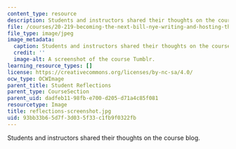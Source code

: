 ```yaml
---
content_type: resource
description: Students and instructors shared their thoughts on the course blog.
file: /courses/20-219-becoming-the-next-bill-nye-writing-and-hosting-the-educational-show-january-iap-2015/93bb33b65d7f3d035f33c1fb9f0322fb_reflections-screenshot.jpg
file_type: image/jpeg
image_metadata:
  caption: Students and instructors shared their thoughts on the course blog.
  credit: ''
  image-alt: A screenshot of the course Tumblr.
learning_resource_types: []
license: https://creativecommons.org/licenses/by-nc-sa/4.0/
ocw_type: OCWImage
parent_title: Student Reflections
parent_type: CourseSection
parent_uid: dadfeb11-98fb-e700-d205-d71a4c85f081
resourcetype: Image
title: reflections-screenshot.jpg
uid: 93bb33b6-5d7f-3d03-5f33-c1fb9f0322fb
---
```

Students and instructors shared their thoughts on the course blog.